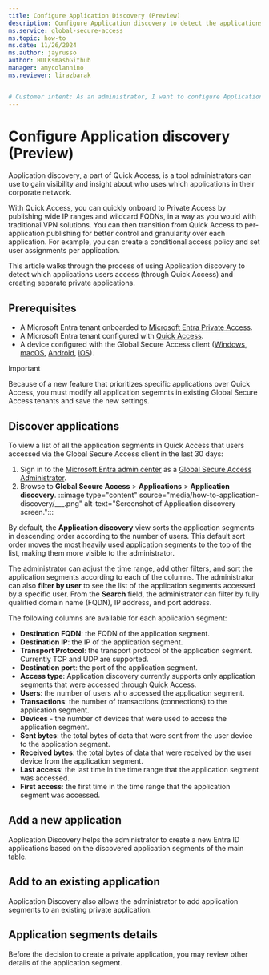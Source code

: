 ```yaml
---
title: Configure Application Discovery (Preview)
description: Configure Application discovery to detect the applications accessed by users and create separate private applications.
ms.service: global-secure-access
ms.topic: how-to
ms.date: 11/26/2024
ms.author: jayrusso
author: HULKsmashGithub
manager: amycolannino
ms.reviewer: lirazbarak


# Customer intent: As an administrator, I want to configure Application discovery so I can detect the applications accessed by users and create separate private applications.
---
```

# Configure Application discovery (Preview)
Application discovery, a part of Quick Access, is a tool administrators can use to gain visibility and insight about who uses which applications in their corporate network.  

With Quick Access, you can quickly onboard to Private Access by publishing wide IP ranges and wildcard FQDNs, in a way as you would with traditional VPN solutions. You can then transition from Quick Access to per-application publishing for better control and granularity over each application. For example, you can create a conditional access policy and set user assignments per application.  

This article walks through the process of using Application discovery to detect which applications users access (through Quick Access) and creating separate private applications.

## Prerequisites

- A Microsoft Entra tenant onboarded to [Microsoft Entra Private Access](concept-private-access.md).
- A Microsoft Entra tenant configured with [Quick Access](how-to-configure-quick-access.md).
- A device configured with the Global Secure Access client ([Windows](how-to-install-windows-client.md), [macOS](how-to-install-macos-client.md), [Android](how-to-install-android-client.md), [iOS](how-to-install-ios-client.md)).
> [!IMPORTANT]
> Because of a new feature that prioritizes specific applications over Quick Access, you must modify all application segemnts in existing Global Secure Access tenants and save the new settings.

## Discover applications
To view a list of all the application segments in Quick Access that users accessed via the Global Secure Access client in the last 30 days:
1. Sign in to the [Microsoft Entra admin center](https://entra.microsoft.com) as a [Global Secure Access Administrator](/azure/active-directory/roles/permissions-reference#global-secure-access-administrator).
1. Browse to **Global Secure Access** > **Applications** > **Application discovery**.
:::image type="content" source="media/how-to-application-discovery/___.png" alt-text="Screenshot of Application discovery screen.":::

By default, the **Application discovery** view sorts the application segments in descending order according to the number of users. This default sort order moves the most heavily used application segments to the top of the list, making them more visible to the administrator.  

The administrator can adjust the time range, add other filters, and sort the application segments according to each of the columns. The administrator can also **filter by user** to see the list of the application segments accessed by a specific user. From the **Search** field, the administrator can filter by fully qualified domain name (FQDN), IP address, and port address.

The following columns are available for each application segment: 
- **Destination FQDN**: the FQDN of the application segment. 
- **Destination IP**: the IP of the application segment. 
- **Transport Protocol**: the transport protocol of the application segment. Currently TCP and UDP are supported.   
- **Destination port**: the port of the application segment. 
- **Access type**: Application discovery currently supports only application segments that were accessed through Quick Access. 
- **Users**: the number of users who accessed the application segment.  
- **Transactions**: the number of transactions (connections) to the application segment.  
- **Devices** - the number of devices that were used to access the application segment. 
- **Sent bytes**: the total bytes of data that were sent from the user device to the application segment. 
- **Received bytes**: the total bytes of data that were received by the user device from the application segment. 
- **Last access**: the last time in the time range that the application segment was accessed.  
- **First access**: the first time in the time range that the application segment was accessed. 

## Add a new application
Application Discovery helps the administrator to create a new Entra ID applications based on the discovered application segments of the main table.  


## Add to an existing application 
Application Discovery also allows the administrator to add application segments to an existing private application. 


## Application segments details 
Before the decision to create a private application, you may review other details of the application segment. 
